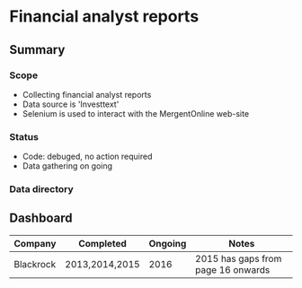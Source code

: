 # Financial analyst reports

## Summary

### Scope

- Collecting financial analyst reports
- Data source is 'Investtext'
- Selenium is used to interact with the MergentOnline web-site

### Status

- Code: debuged, no action required
- Data gathering on going

### Data directory


## Dashboard

| Company   | Completed      | Ongoing | Notes                              |
| --------- | -------------- | ------- | ---------------------------------- |
| Blackrock | 2013,2014,2015 | 2016    | 2015 has gaps from page 16 onwards |